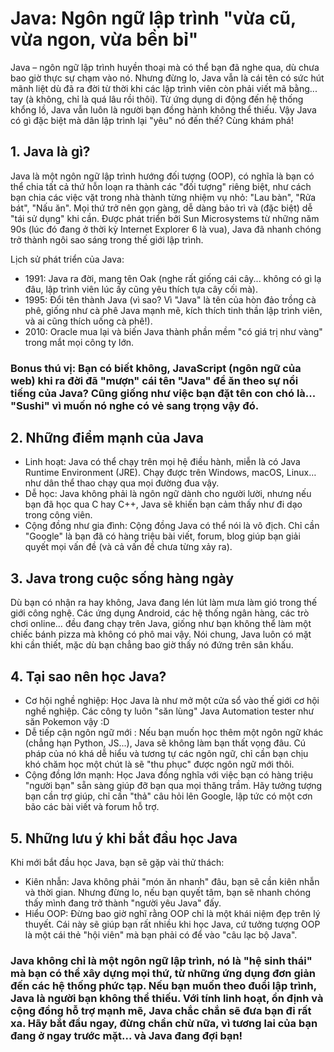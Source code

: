 # Java: Ngôn ngữ lập trình "vừa cũ, vừa ngon, vừa bền bỉ"

Java – ngôn ngữ lập trình huyền thoại mà có thể bạn đã nghe qua, dù chưa bao giờ thực sự chạm vào nó. Nhưng đừng lo, Java vẫn là cái tên có sức hút mãnh liệt dù đã ra đời từ thời khi các lập trình viên còn phải viết mã bằng... tay (à không, chỉ là quá lâu rồi thôi). Từ ứng dụng di động đến hệ thống khổng lồ, Java vẫn luôn là người bạn đồng hành không thể thiếu. Vậy Java có gì đặc biệt mà dân lập trình lại "yêu" nó đến thế? Cùng khám phá!
## 1. Java là gì?
   Java là một ngôn ngữ lập trình hướng đối tượng (OOP), có nghĩa là bạn có thể chia tất cả thứ hỗn loạn ra thành các "đối tượng" riêng biệt, như cách bạn chia các việc vặt trong nhà thành từng nhiệm vụ nhỏ: "Lau bàn", "Rửa bát", "Nấu ăn". Mọi thứ trở nên gọn gàng, dễ dàng bảo trì và (đặc biệt) dễ "tái sử dụng" khi cần. Được phát triển bởi Sun Microsystems từ những năm 90s (lúc đó đang ở thời kỳ Internet Explorer 6 là vua), Java đã nhanh chóng trở thành ngôi sao sáng trong thế giới lập trình.

Lịch sử phát triển của Java:

- 1991: Java ra đời, mang tên Oak (nghe rất giống cái cây... không có gì lạ đâu, lập trình viên lúc ấy cũng yêu thích tựa cây cối mà).
- 1995: Đổi tên thành Java (vì sao? Vì "Java" là tên của hòn đảo trồng cà phê, giống như cà phê Java mạnh mẽ, kích thích tinh thần lập trình viên, và ai cũng thích uống cà phê!).
- 2010: Oracle mua lại và biến Java thành phần mềm "có giá trị như vàng" trong mắt mọi công ty lớn.
### Bonus thú vị: Bạn có biết không, JavaScript (ngôn ngữ của web) khi ra đời đã "mượn" cái tên "Java" để ăn theo sự nổi tiếng của Java? Cũng giống như việc bạn đặt tên con chó là... "Sushi" vì muốn nó nghe có vẻ sang trọng vậy đó.

## 2. Những điểm mạnh của Java
   - Linh hoạt: Java có thể chạy trên mọi hệ điều hành, miễn là có Java Runtime Environment (JRE). Chạy được trên Windows, macOS, Linux… như dân thể thao chạy qua mọi đường đua vậy.
   - Dễ học: Java không phải là ngôn ngữ dành cho người lười, nhưng nếu bạn đã học qua C hay C++, Java sẽ khiến bạn cảm thấy như đi dạo trong công viên.
   - Cộng đồng như gia đình: Cộng đồng Java có thể nói là vô địch. Chỉ cần "Google" là bạn đã có hàng triệu bài viết, forum, blog giúp bạn giải quyết mọi vấn đề (và cả vấn đề chưa từng xảy ra).
## 3. Java trong cuộc sống hàng ngày
   Dù bạn có nhận ra hay không, Java đang lén lút làm mưa làm gió trong thế giới công nghệ. Các ứng dụng Android, các hệ thống ngân hàng, các trò chơi online… đều đang chạy trên Java, giống như bạn không thể làm một chiếc bánh pizza mà không có phô mai vậy. Nói chung, Java luôn có mặt khi cần thiết, mặc dù bạn chẳng bao giờ thấy nó đứng trên sân khấu.
## 4. Tại sao nên học Java?
   - Cơ hội nghề nghiệp: Học Java là như mở một cửa sổ vào thế giới cơ hội nghề nghiệp. Các công ty luôn "săn lùng" Java Automation tester  như săn Pokemon vậy :D
   - Dễ tiếp cận ngôn ngữ mới : Nếu bạn muốn học thêm một ngôn ngữ khác (chẳng hạn Python, JS...), Java sẽ không làm bạn thất vọng đâu. Cú pháp của nó khá dễ hiểu và tương tự các ngôn ngữ, chỉ cần bạn chịu khó chăm học một chút là sẽ "thu phục" được ngôn ngữ mới thôi.
   - Cộng đồng lớn mạnh: Học Java đồng nghĩa với việc bạn có hàng triệu "người bạn" sẵn sàng giúp đỡ bạn qua mọi thăng trầm. Hãy tưởng tượng bạn cần trợ giúp, chỉ cần "thả" câu hỏi lên Google, lập tức có một cơn bão các bài viết và forum hỗ trợ.
## 5. Những lưu ý khi bắt đầu học Java
   Khi mới bắt đầu học Java, bạn sẽ gặp vài thử thách:
- Kiên nhẫn: Java không phải "món ăn nhanh" đâu, bạn sẽ cần kiên nhẫn và thời gian. Nhưng đừng lo, nếu bạn quyết tâm, bạn sẽ nhanh chóng thấy mình đang trở thành "người yêu Java" đấy.
- Hiểu OOP: Đừng bao giờ nghĩ rằng OOP chỉ là một khái niệm đẹp trên lý thuyết. Cái này sẽ giúp bạn rất nhiều khi học Java, cứ tưởng tượng OOP là một cái thẻ "hội viên" mà bạn phải có để vào "câu lạc bộ Java".

### Java không chỉ là một ngôn ngữ lập trình, nó là "hệ sinh thái" mà bạn có thể xây dựng mọi thứ, từ những ứng dụng đơn giản đến các hệ thống phức tạp. Nếu bạn muốn theo đuổi lập trình, Java là người bạn không thể thiếu. Với tính linh hoạt, ổn định và cộng đồng hỗ trợ mạnh mẽ, Java chắc chắn sẽ đưa bạn đi rất xa. Hãy bắt đầu ngay, đừng chần chừ nữa, vì tương lai của bạn đang ở ngay trước mặt... và Java đang đợi bạn!